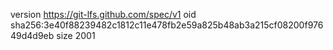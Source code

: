 version https://git-lfs.github.com/spec/v1
oid sha256:3e40f88239482c1812c11e478fb2e59a825b48ab3a215cf08200f97649d4d9eb
size 2001
